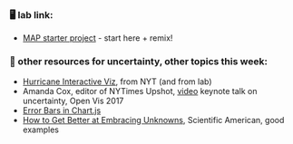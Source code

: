 ### 🖥️ lab link:
- [MAP starter project](https://glitch.com/edit/#!/satin-workable-surf?path=README.md%3A5%3A7) - start here + remix!

### 🤖 other resources for uncertainty, other topics this week:
- [Hurricane Interactive Viz](https://www.nytimes.com/interactive/2019/08/29/opinion/hurricane-dorian-forecast-map.html), from NYT (and from lab)
- Amanda Cox, editor of NYTimes Upshot, [video](https://www.youtube.com/watch?v=0L1tGo-DvD0) keynote talk on uncertainty, Open Vis 2017
- [Error Bars in Chart.js](https://handsondataviz.org/chartjs-error-bars.html)
- [How to Get Better at Embracing Unknowns](https://www.scientificamerican.com/article/how-to-get-better-at-embracing-unknowns/), Scientific American, good examples
